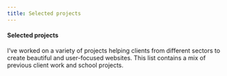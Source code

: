 ```yaml
---
title: Selected projects
---
```


#### Selected projects

I’ve worked on a variety of projects helping clients from different sectors to create beautiful and user-focused websites. This list contains a mix of previous client work and school projects.

